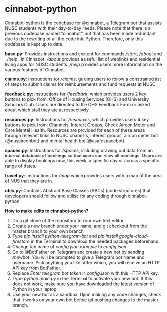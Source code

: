 # cinnabot-python
Cinnabot-python is the codebase for @cinnabot, a Telegram bot that assists NUSC students with their day-to-day needs. Please note that there is a previous codebase named "cinnabot", but that has been made redundant due to the rewriting of all the code into Python. Therefore, only this codebase is kept up to date.


**base.py**: Provides instructions and content for commands _/start_, _/about_ and _/help _in Cinnabot. _/about_ provides a useful list of weblinks and residential living apps for NUSC students. _/help_ provides users more information on the various features of Cinnabot.

**claims.py**: Instructions for _/claims_, guiding users to follow a constrained list of steps to submit claims for reimbursements and fund requests at NUSC.

**feedback.py**: Instructions for _/feedback_, which provides users 2 key buttons to pick from: Office of Housing Services (OHS) and University Scholars Club. Users are directed to the OHS Feedback Form or asked about which stall they ate at respectively.

**resources.py**: Instructions for _/resources_, which provides users 4 key buttons to pick from: Channels, Interest Groups, Check Aircon Meter and Care Mental Health. Resources are provided for each of these areas through relevant links to NUSC channels, interest groups, aircon meter bot (@nusairconbot) and mental health bot (@asafespacebot).  

**spaces.py**: Instructions for _/spaces_, including drawing out data from an internal database of bookings so that users can view all bookings. Users are able to display bookings now, this week, a specific day or across a specific range of dates.

**travel.py**: Instructions for _/map_ which provides users with a map of the area of NUS that they are in.

**utils.py**: Contains Abstract Base Classes (ABCs) (code structures) that developers should follow and utilise for any coding through cinnabot-python.



**How to make edits to cinnabot-python?**
1. Do a git clone of the repository to your own text editor
2. Create a new branch under your name, and git checkout from the master branch to your own branch
3. Type _pip install python-telegram-bot_ and _pip install google-cloud-firestore_ in the Terminal to download the needed packages beforehand.
4. Change tab name of _config.json.example_ to _config.json_.
5. Go to @BotFather on Telegram and create a new bot by sending _/newbot_. You will be prompted to give a Telegram bot Name and username. Pick anything you like. After which, you will receive an HTTP API key from BotFather.
6. Replace _Enter telegram bot token_ in _config.json_ with this HTTP API key.
7. Type _python main.py_ in the Terminal to activate your new bot. If this does not work, make sure you have downloaded the latest version of Python in your laptop.
8. Use your new bot as a sandbox. Upon making any code changes, check that it works on your own bot before git pushing changes to the master branch.
